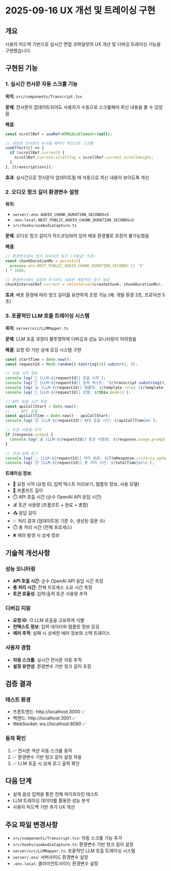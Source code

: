 # 2025-09-16 UX 개선 및 트레이싱 구현

## 개요
사용자 피드백 기반으로 실시간 면접 코파일럿의 UX 개선 및 디버깅 트레이싱 기능을 구현했습니다.

## 구현된 기능

### 1. 실시간 전사문 자동 스크롤 기능
**위치**: `src/components/Transcript.tsx`

**문제**: 전사문이 업데이트되어도 사용자가 수동으로 스크롤해야 최신 내용을 볼 수 있었음

**해결**:
```typescript
const scrollRef = useRef<HTMLDivElement>(null);

// 새로운 전사문이 추가될 때마다 하단으로 스크롤
useEffect(() => {
  if (scrollRef.current) {
    scrollRef.current.scrollTop = scrollRef.current.scrollHeight;
  }
}, [transcriptions]);
```

**효과**: 실시간으로 전사문이 업데이트될 때 자동으로 최신 내용이 보이도록 개선

### 2. 오디오 청크 길이 환경변수 설정
**위치**: 
- `server/.env`: `AUDIO_CHUNK_DURATION_SECONDS=5`
- `.env.local`: `NEXT_PUBLIC_AUDIO_CHUNK_DURATION_SECONDS=5`
- `src/hooks/useAudioCapture.ts`

**문제**: 오디오 청크 길이가 하드코딩되어 있어 배포 환경별로 조정이 불가능했음

**해결**:
```typescript
// 환경변수에서 청크 지속시간 읽기 (기본값: 5초)
const chunkDurationMs = parseInt(
  process.env.NEXT_PUBLIC_AUDIO_CHUNK_DURATION_SECONDS || '5'
) * 1000;

// 환경변수에서 설정한 주기마다 새로운 독립적인 청크 생성
chunkIntervalRef.current = setInterval(createChunk, chunkDurationMs);
```

**효과**: 배포 환경에 따라 청크 길이를 유연하게 조정 가능 (예: 개발 환경 3초, 프로덕션 5초)

### 3. 포괄적인 LLM 호출 트레이싱 시스템
**위치**: `server/src/LLMMapper.ts`

**문제**: LLM 호출 과정이 불투명하여 디버깅과 성능 모니터링이 어려웠음

**해결**: 요청 ID 기반 상세 로깅 시스템 구현
```typescript
const startTime = Date.now();
const requestId = Math.random().toString(36).substr(2, 9);

// 호출 시작 정보
console.log(`🚀 [LLM-${requestId}] 호출 시작`);
console.log(`📝 [LLM-${requestId}] 입력 텍스트: "${transcript.substring(0, 100)}..."`);
console.log(`📊 [LLM-${requestId}] 템플릿: ${template.role} (${template.criteria.length}개 기준)`);
console.log(`🧠 [LLM-${requestId}] 모델: ${this.model}`);

// API 호출 시간 측정
const apiCallStart = Date.now();
// ... API 호출 ...
const apiCallTime = Date.now() - apiCallStart;
console.log(`⏱️ [LLM-${requestId}] API 호출 시간: ${apiCallTime}ms`);

// 토큰 사용량 추적
if (response.usage) {
  console.log(`💰 [LLM-${requestId}] 토큰 사용량: ${response.usage.prompt_tokens} + ${response.usage.completion_tokens} = ${response.usage.total_tokens}`);
}

// 성공/실패 로그
console.log(`✅ [LLM-${requestId}] 처리 완료: ${llmResponse.criteria_updates.length}개 기준 업데이트, ${llmResponse.next_questions.length}개 질문 생성`);
console.log(`⏱️ [LLM-${requestId}] 총 처리 시간: ${totalTime}ms\n`);
```

**트레이싱 정보**:
- 🚀 요청 시작 (요청 ID, 입력 텍스트 미리보기, 템플릿 정보, 사용 모델)
- 📄 프롬프트 길이
- ⏱️ API 호출 시간 (순수 OpenAI API 응답 시간)
- 💰 토큰 사용량 (프롬프트 + 완료 + 총합)
- 📤 응답 길이
- ✅ 처리 결과 (업데이트된 기준 수, 생성된 질문 수)
- ⏱️ 총 처리 시간 (전체 프로세스)
- ❌ 에러 발생 시 상세 정보

## 기술적 개선사항

### 성능 모니터링
- **API 호출 시간**: 순수 OpenAI API 응답 시간 측정
- **총 처리 시간**: 전체 프로세스 소요 시간 측정
- **토큰 효율성**: 입력/출력 토큰 사용량 추적

### 디버깅 지원
- **요청 ID**: 각 LLM 호출을 고유하게 식별
- **컨텍스트 정보**: 입력 데이터와 템플릿 정보 로깅
- **에러 추적**: 실패 시 상세한 에러 정보와 스택 트레이스

### 사용자 경험
- **자동 스크롤**: 실시간 전사문 자동 추적
- **설정 유연성**: 환경변수 기반 청크 길이 조정

## 검증 결과

### 테스트 환경
- 프론트엔드: http://localhost:3000 ✅
- 백엔드: http://localhost:3001 ✅  
- WebSocket: ws://localhost:8080 ✅

### 동작 확인
1. ✅ 전사문 섹션 자동 스크롤 동작
2. ✅ 환경변수 기반 청크 길이 설정 적용
3. ✅ LLM 호출 시 상세 로그 출력 확인

## 다음 단계
- 실제 음성 입력을 통한 전체 파이프라인 테스트
- LLM 트레이싱 데이터를 활용한 성능 분석
- 사용자 피드백 기반 추가 UX 개선

## 주요 파일 변경사항
- `src/components/Transcript.tsx`: 자동 스크롤 기능 추가
- `src/hooks/useAudioCapture.ts`: 환경변수 기반 청크 길이 설정
- `server/src/LLMMapper.ts`: 포괄적인 LLM 호출 트레이싱 시스템
- `server/.env`: 서버사이드 환경변수 설정
- `.env.local`: 클라이언트사이드 환경변수 설정